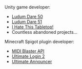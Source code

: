 Unity game developer:
* [Ludum Dare 50](https://ldjam.com/events/ludum-dare/50/pompeii-ludum-dare-50)
* [Ludum Dare 51](https://ldjam.com/events/ludum-dare/51/whats-wrong)
* [I Hate This Tabletop!](https://github.com/DrachenClon22/i-hate-this-tabletop)
* Countless abandoned projects...

Minecraft Spigot plugin developer:
* [MIDI Blaster API](https://github.com/DrachenClon22/midi-blaster-api)
* [Ultimate Login 2](https://github.com/DrachenClon22/ultimate-login-2)
* [Ultimate Announcer](https://github.com/DrachenClon22/ultimate-announcer)
